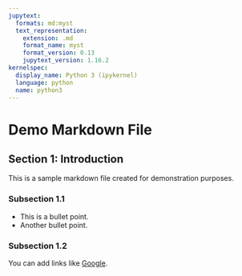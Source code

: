 ```yaml
---
jupytext:
  formats: md:myst
  text_representation:
    extension: .md
    format_name: myst
    format_version: 0.13
    jupytext_version: 1.16.2
kernelspec:
  display_name: Python 3 (ipykernel)
  language: python
  name: python3
---
```


# Demo Markdown File

## Section 1: Introduction
This is a sample markdown file created for demonstration purposes.

### Subsection 1.1
- This is a bullet point.
- Another bullet point.

### Subsection 1.2
You can add links like [Google](https://www.google.com).

```{code-cell} ipython3

```
